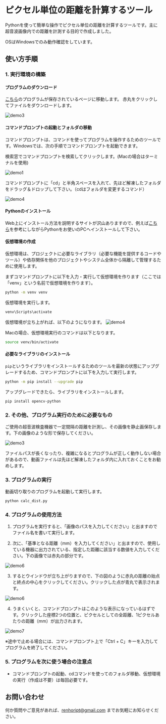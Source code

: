 # ピクセル単位の距離を計算するツール

Pythonを使って簡単な操作でピクセル単位の距離を計算するツールです。主に超音波画像内での距離を計測する目的で作成しました。 

OSはWindowsでのみ動作確認をしています。

## 使い方手順
### 1. 実行環境の構築

#### プログラムのダウンロード

[こちら](https://github.com/renhorikawa/calc_dist_app/blob/main/calc_dist.py)のプログラムが保存されているページに移動します。
赤丸をクリックしてファイルをダウンロードします。

![demo3](https://github.com/renhorikawa/calc_dist_app/blob/main/assets/6.png)


#### コマンドプロンプトの起動とフォルダの移動
コマンドプロンプトは、コマンドを使ってプログラムを操作するためのツールです。Windowsでは、次の手順でコマンドプロンプトを起動できます。

検索窓でコマンドプロンプトを検索してクリックします。(Macの場合はターミナルを使用)

![demo1](https://github.com/renhorikawa/calc_dist_app/blob/main/assets/1.png)

コマンドプロンプトに「cd」と半角スペースを入れて、先ほど解凍したフォルダをドラッグ＆ドロップして下さい。（cdはフォルダを変更するコマンド）

![demo4](https://github.com/renhorikawa/calc_dist_app/blob/main/assets/5.png)


#### Pythonのインストール
Web上にインストール方法を説明するサイトが沢山ありますので、例えば[こちら](https://udemy.benesse.co.jp/development/python-work/python-install.html)を参考にしながらPythonをお使いのPCへインストールして下さい。


#### 仮想環境の作成
仮想環境は、プロジェクトに必要なライブラリ（必要な機能を提供するコードやツール）や依存関係を他のプロジェクトやシステム全体から隔離して管理するために使用します。

まずコマンドプロンプトに以下を入力・実行して仮想環境を作ります（ここでは「venv」という名前で仮想環境を作ります）。

```bash
python -m venv venv
```

仮想環境を実行します。

```bash
venv\Scripts\activate
```
仮想環境が立ち上がれば、以下のようになります。
![demo4](https://github.com/renhorikawa/calc_dist_app/blob/main/assets/7.png)

Macの場合、仮想環境実行のコマンドは以下となります。
```bash
source venv/bin/activate
```

#### 必要なライブラリのインストール

`pip`というライブラリをインストールするためのツールを最新の状態にアップグレードするため、コマンドプロンプトに以下を入力して実行します。
```bash
python -m pip install --upgrade pip
```

アップグレードできたら、ライブラリをインストールします。
```bash
pip install opencv-python 
```

### 2. その他、プログラム実行のために必要なもの

ご使用の超音波検査機器で一定間隔の距離を計測し、その画像を静止画保存します。下の画像のような形で保存してください。

![demo3](https://github.com/renhorikawa/calc_dist_app/blob/main/assets/8.jpg)


ファイルパスが長くなったり、複雑になるとプログラムが正しく動作しない場合があるので、動画ファイルは先ほど解凍したフォルダ内に入れておくことをお勧めします。

### 3. プログラムの実行
動画切り取りのプログラムを起動して実行します。

```bash
python calc_dist.py
```

### 4. プログラムの使用方法
1. プログラムを実行すると、「画像のパスを入力してください」と出ますのでファイル名を書いて実行します。  

2. 次に、「基準となる距離（mm）を入力してください」と出ますので、使用している機器に出力されている、指定した距離に該当する数値を入力してください。下の画像では赤丸の部分です。

  ![demo6](https://github.com/renhorikawa/calc_dist_app/blob/main/assets/2.jpg) 

3. するとウインドウが立ち上がりますので、下の図のように赤丸の距離の始点と終点の中心をクリックしてください。クリックした点が青丸で表示されます。

  ![demo6](https://github.com/renhorikawa/calc_dist_app/blob/main/assets/3.png) 

4. うまくいくと、コマンドプロンプトはこのような表示になっているはずです。クリックした座標2つの位置と、ピクセルとしての全距離、1ピクセルあたりの距離（mm）が出力されます。

  ![demo7](https://github.com/renhorikawa/calc_dist_app/blob/main/assets/4.png) 

   ※途中で止める場合には、コマンドプロンプト上で「Ctrl + C」キーを入力してプログラムを終了してください。


### 5. プログラムを次に使う場合の注意点
- コマンドプロンプトの起動、cdコマンドを使ってのフォルダ移動、仮想環境の実行（作成は不要）は毎回必要です。

## お問い合わせ

何か質問やご意見があれば、[renhoript@gmail.com](mailto:renhoript@gmail.com) までお気軽にお知らせください。
